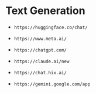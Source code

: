 # Text Generation
* `https://huggingface.co/chat/`

* `https://www.meta.ai/`

* `https://chatgpt.com/`

* `https://claude.ai/new`

* `https://chat.hix.ai/`

* `https://gemini.google.com/app`
